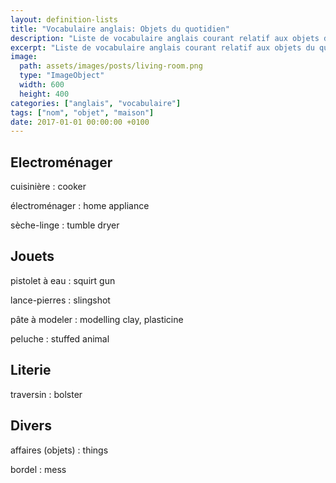 ```yaml
---
layout: definition-lists
title: "Vocabulaire anglais: Objets du quotidien"
description: "Liste de vocabulaire anglais courant relatif aux objets du quotidien."
excerpt: "Liste de vocabulaire anglais courant relatif aux objets du quotidien."
image:
  path: assets/images/posts/living-room.png
  type: "ImageObject"
  width: 600
  height: 400
categories: ["anglais", "vocabulaire"]
tags: ["nom", "objet", "maison"]
date: 2017-01-01 00:00:00 +0100
---
```


## Electroménager

cuisinière
: cooker

électroménager
: home appliance

sèche-linge
: tumble dryer


## Jouets

pistolet à eau
: squirt gun

lance-pierres
: slingshot

pâte à modeler
: modelling clay, plasticine

peluche
:	stuffed animal



## Literie

traversin
: bolster


## Divers

affaires (objets)
: things

bordel
: mess
